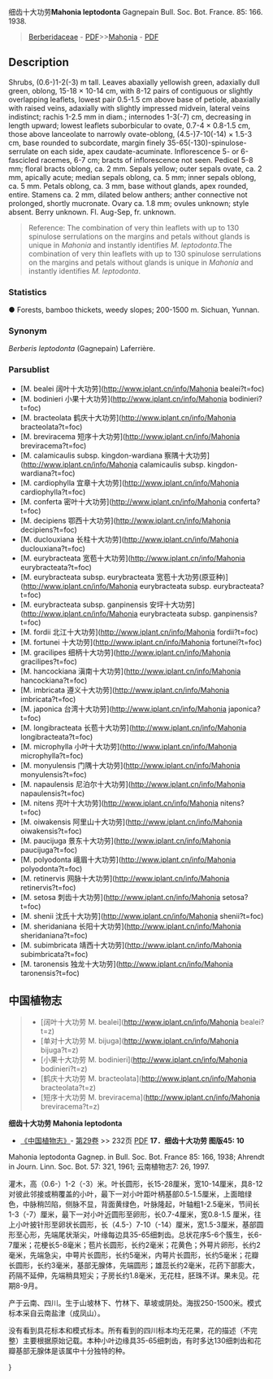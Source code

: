 细齿十大功劳**Mahonia leptodonta** Gagnepain Bull. Soc. Bot. France. 85: 166. 1938.

> [Berberidaceae](http://www.iplant.cn/info/Berberidaceae?t=foc) - [PDF](http://www.iplant.cn/foc/pdf/Berberidaceae.pdf)>>[Mahonia](http://www.iplant.cn/info/Mahonia?t=foc) - [PDF](http://www.iplant.cn/foc/pdf/Mahonia.pdf)
## Description

Shrubs, (0.6-)1-2(-3) m tall. Leaves abaxially yellowish green, adaxially dull green, oblong, 15-18 × 10-14 cm, with 8-12 pairs of contiguous or slightly overlapping leaflets, lowest pair 0.5-1.5 cm above base of petiole, abaxially with raised veins, adaxially with slightly impressed midvein, lateral veins indistinct; rachis 1-2.5 mm in diam.; internodes 1-3(-7) cm, decreasing in length upward; lowest leaflets suborbicular to ovate, 0.7-4 × 0.8-1.5 cm, those above lanceolate to narrowly ovate-oblong, (4.5-)7-10(-14) × 1.5-3 cm, base rounded to subcordate, margin finely 35-65(-130)-spinulose-serrulate on each side, apex caudate-acuminate. Inflorescence 5- or 6-fascicled racemes, 6-7 cm; bracts of inflorescence not seen. Pedicel 5-8 mm; floral bracts oblong, ca. 2 mm. Sepals yellow; outer sepals ovate, ca. 2 mm, apically acute; median sepals oblong, ca. 5 mm; inner sepals oblong, ca. 5 mm. Petals oblong, ca. 3 mm, base without glands, apex rounded, entire. Stamens ca. 2 mm, dilated below anthers; anther connective not prolonged, shortly mucronate. Ovary ca. 1.8 mm; ovules unknown; style absent. Berry unknown. Fl. Aug-Sep, fr. unknown.

> Reference: 
> The combination of very thin leaflets with up to 130 spinulose serrulations on the margins and petals without glands is unique in *Mahonia* and instantly identifies *M. leptodonta*.The combination of very thin leaflets with up to 130 spinulose serrulations on the margins and petals without glands is unique in *Mahonia* and instantly identifies *M. leptodonta*.

### Statistics
● Forests, bamboo thickets, weedy slopes; 200-1500 m. Sichuan, Yunnan.

### Synonym
*Berberis leptodonta* (Gagnepain) Laferrière.

### Parsublist

* [M.  bealei  阔叶十大功劳](http://www.iplant.cn/info/Mahonia bealei?t=foc)
* [M.  bodinieri  小果十大功劳](http://www.iplant.cn/info/Mahonia bodinieri?t=foc)
* [M.  bracteolata  鹤庆十大功劳](http://www.iplant.cn/info/Mahonia bracteolata?t=foc)
* [M.  breviracema  短序十大功劳](http://www.iplant.cn/info/Mahonia breviracema?t=foc)
* [M.  calamicaulis subsp. kingdon-wardiana  察隅十大功劳](http://www.iplant.cn/info/Mahonia calamicaulis subsp. kingdon-wardiana?t=foc)
* [M.  cardiophylla  宜章十大功劳](http://www.iplant.cn/info/Mahonia cardiophylla?t=foc)
* [M.  conferta  密叶十大功劳](http://www.iplant.cn/info/Mahonia conferta?t=foc)
* [M.  decipiens  鄂西十大功劳](http://www.iplant.cn/info/Mahonia decipiens?t=foc)
* [M.  duclouxiana  长柱十大功劳](http://www.iplant.cn/info/Mahonia duclouxiana?t=foc)
* [M.  eurybracteata  宽苞十大功劳](http://www.iplant.cn/info/Mahonia eurybracteata?t=foc)
* [M.  eurybracteata subsp. eurybracteata  宽苞十大功劳(原亚种)](http://www.iplant.cn/info/Mahonia eurybracteata subsp. eurybracteata?t=foc)
* [M.  eurybracteata subsp. ganpinensis  安坪十大功劳](http://www.iplant.cn/info/Mahonia eurybracteata subsp. ganpinensis?t=foc)
* [M.  fordii  北江十大功劳](http://www.iplant.cn/info/Mahonia fordii?t=foc)
* [M.  fortunei  十大功劳](http://www.iplant.cn/info/Mahonia fortunei?t=foc)
* [M.  gracilipes  细柄十大功劳](http://www.iplant.cn/info/Mahonia gracilipes?t=foc)
* [M.  hancockiana  滇南十大功劳](http://www.iplant.cn/info/Mahonia hancockiana?t=foc)
* [M.  imbricata  遵义十大功劳](http://www.iplant.cn/info/Mahonia imbricata?t=foc)
* [M.  japonica  台湾十大功劳](http://www.iplant.cn/info/Mahonia japonica?t=foc)
* [M.  longibracteata  长苞十大功劳](http://www.iplant.cn/info/Mahonia longibracteata?t=foc)
* [M.  microphylla  小叶十大功劳](http://www.iplant.cn/info/Mahonia microphylla?t=foc)
* [M.  monyulensis  门隅十大功劳](http://www.iplant.cn/info/Mahonia monyulensis?t=foc)
* [M.  napaulensis  尼泊尔十大功劳](http://www.iplant.cn/info/Mahonia napaulensis?t=foc)
* [M.  nitens  亮叶十大功劳](http://www.iplant.cn/info/Mahonia nitens?t=foc)
* [M.  oiwakensis  阿里山十大功劳](http://www.iplant.cn/info/Mahonia oiwakensis?t=foc)
* [M.  paucijuga  景东十大功劳](http://www.iplant.cn/info/Mahonia paucijuga?t=foc)
* [M.  polyodonta  峨眉十大功劳](http://www.iplant.cn/info/Mahonia polyodonta?t=foc)
* [M.  retinervis  网脉十大功劳](http://www.iplant.cn/info/Mahonia retinervis?t=foc)
* [M.  setosa  刺齿十大功劳](http://www.iplant.cn/info/Mahonia setosa?t=foc)
* [M.  shenii  沈氏十大功劳](http://www.iplant.cn/info/Mahonia shenii?t=foc)
* [M.  sheridaniana  长阳十大功劳](http://www.iplant.cn/info/Mahonia sheridaniana?t=foc)
* [M.  subimbricata  靖西十大功劳](http://www.iplant.cn/info/Mahonia subimbricata?t=foc)
* [M.  taronensis  独龙十大功劳](http://www.iplant.cn/info/Mahonia taronensis?t=foc)

## 中国植物志

> * [阔叶十大功劳  M.  bealei](http://www.iplant.cn/info/Mahonia bealei?t=z)
> * [单对十大功劳  M.  bijuga](http://www.iplant.cn/info/Mahonia bijuga?t=z)
> * [小果十大功劳  M.  bodinieri](http://www.iplant.cn/info/Mahonia bodinieri?t=z)
> * [鹤庆十大功劳  M.  bracteolata](http://www.iplant.cn/info/Mahonia bracteolata?t=z)
> * [短序十大功劳  M.  breviracema](http://www.iplant.cn/info/Mahonia breviracema?t=z)

**细齿十大功劳 Mahonia leptodonta**

* [《中国植物志》](http://www.iplant.cn/frps)- [第29卷](http://www.iplant.cn/frps/vol/29) >> 232页 [PDF](http://www.iplant.cn/frps/pdf/29/232b.pdf)
**17．细齿十大功劳 图版45: 10**

Mahonia leptodonta Gagnep. in Bull. Soc. Bot. France 85: 166, 1938; Ahrendt in Journ. Linn. Soc. Bot. 57: 321, 1961; 云南植物志7: 26, 1997.

灌木，高（0.6-）1-2（-3）米。叶长圆形，长15-28厘米，宽10-14厘米，具8-12对彼此邻接或稍覆盖的小叶，最下一对小叶距叶柄基部0.5-1.5厘米，上面暗绿色，中脉稍凹陷，侧脉不显，背面黄绿色，叶脉隆起，叶轴粗1-2.5毫米，节间长1-3（-7）厘米，最下一对小叶近圆形至卵形，长0.7-4厘米，宽0.8-1.5 厘米，往上小叶披针形至卵状长圆形，长（4.5-）7-10（-14）厘米，宽1.5-3厘米，基部圆形至心形，先端尾状渐尖，叶缘每边具35-65细刺齿。总状花序5-6个簇生，长6-7厘米；花梗长5-8毫米；苞片长圆形，长约2毫米；花黄色；外萼片卵形，长约2毫米，先端急尖，中萼片长圆形，长约5毫米，内萼片长圆形，长约5毫米；花瓣长圆形，长约3毫米，基部无腺体，先端圆形；雄蕊长约2毫米，花药下部膨大，药隔不延伸，先端稍具短尖；子房长约1.8毫米，无花柱，胚珠不详。果未见。花期8-9月。

产于云南、四川。生于山坡林下、竹林下、草坡或阴处。海拔250-1500米。模式标本采自云南盐津（成凤山）。

没有看到具花标本和模式标本。所有看到的四川标本均无花果，花的描述（不完整）主要根据原始记载。本种小叶边缘具35-65细刺齿，有时多达130细刺齿和花瓣基部无腺体是该属中十分独特的种。

}